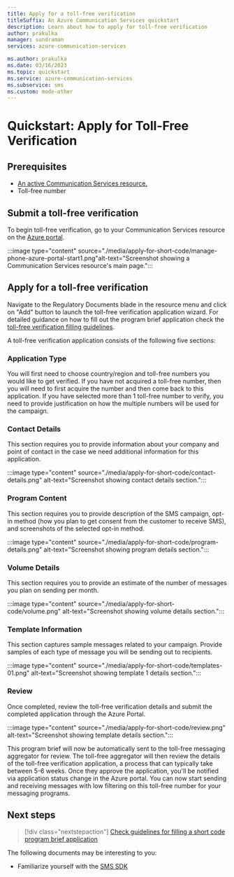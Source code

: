 ```yaml
---
title: Apply for a toll-free verification
titleSuffix: An Azure Communication Services quickstart 
description: Learn about how to apply for toll-free verification
author: prakulka
manager: sundraman
services: azure-communication-services

ms.author: prakulka
ms.date: 03/16/2023
ms.topic: quickstart
ms.service: azure-communication-services
ms.subservice: sms
ms.custom: mode-other
---
```

# Quickstart: Apply for Toll-Free Verification

## Prerequisites

- [An active Communication Services resource.](../create-communication-resource.md)
- Toll-free number 

## Submit a toll-free verification
To begin toll-free verification, go to your Communication Services resource on the [Azure portal](https://portal.azure.com).

:::image type="content" source="./media/apply-for-short-code/manage-phone-azure-portal-start1.png"alt-text="Screenshot showing a Communication Services resource's main page.":::

## Apply for a toll-free verification
Navigate to the Regulatory Documents blade in the resource menu and click on "Add" button to launch the toll-free verification application wizard. For detailed guidance on how to fill out the program brief application check the [toll-free verification filling guidelines](../../concepts/sms/toll-free-verification-guidelines.md). 


A toll-free verification application consists of the following five sections:
### Application Type
You will first need to choose country/region and toll-free numbers you would like to get verified. If you have not acquired a toll-free number, then you will need to first acquire the number and then come back to this application. If you have selected more than 1 toll-free number to verify, you need to provide justification on how the multiple numbers will be used for the campaign. 

### Contact Details
This section requires you to provide information about your company and point of contact in the case we need additional information for this application.

:::image type="content" source="./media/apply-for-short-code/contact-details.png" alt-text="Screenshot showing contact details section.":::

### Program Content
This section requires you to provide description of the SMS campaign, opt-in method (how you plan to get consent from the customer to receive SMS), and screenshots of the selected opt-in method.  

:::image type="content" source="./media/apply-for-short-code/program-details.png" alt-text="Screenshot showing program details section.":::


### Volume Details
This section requires you to provide an estimate of the number of messages you plan on sending per month.

:::image type="content" source="./media/apply-for-short-code/volume.png" alt-text="Screenshot showing volume details section.":::

### Template Information
This section captures sample messages related to your campaign. Provide samples of each type of message you will be sending out to recipients.

:::image type="content" source="./media/apply-for-short-code/templates-01.png" alt-text="Screenshot showing template 1 details section.":::

### Review 
Once completed, review the toll-free verification details and submit the completed application through the Azure Portal. 

:::image type="content" source="./media/apply-for-short-code/review.png" alt-text="Screenshot showing template details section.":::
 
This program brief will now be automatically sent to the toll-free messaging aggregator for review. The toll-free aggregator will then review the details of the toll-free verification application, a process that can typically take between 5-6 weeks. Once they approve the application, you'll be notified via application status change in the Azure portal. You can now start sending and receiving messages with low filtering on this toll-free number for your messaging programs.

## Next steps

> [!div class="nextstepaction"]
> [Check guidelines for filling a short code program brief application](../../concepts/sms/toll-free-verification-guidelines.md)

The following documents may be interesting to you:

- Familiarize yourself with the [SMS SDK](../../concepts/sms/sdk-features.md)